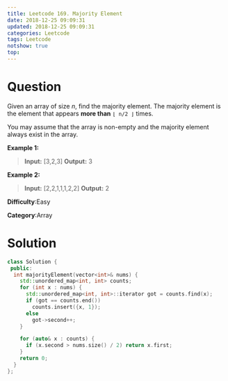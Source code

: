 ```yaml
---
title: Leetcode 169. Majority Element
date: 2018-12-25 09:09:31
updated: 2018-12-25 09:09:31
categories: Leetcode
tags: Leetcode
notshow: true
top:
---
```


# Question

Given an array of size  _n_, find the majority element. The majority element is the element that appears  **more than**  `⌊ n/2 ⌋`  times.

You may assume that the array is non-empty and the majority element always exist in the array.

**Example 1:**

> **Input:** [3,2,3]
> **Output:** 3

**Example 2:**

> **Input:** [2,2,1,1,1,2,2]
> **Output:** 2

**Difficulty**:Easy

**Category**:Array

<!-- more -->

# Solution

```cpp
class Solution {
 public:
  int majorityElement(vector<int>& nums) {
    std::unordered_map<int, int> counts;
    for (int x : nums) {
      std::unordered_map<int, int>::iterator got = counts.find(x);
      if (got == counts.end())
        counts.insert({x, 1});
      else
        got->second++;
    }

    for (auto& x : counts) {
      if (x.second > nums.size() / 2) return x.first;
    }
    return 0;
  }
};
```
